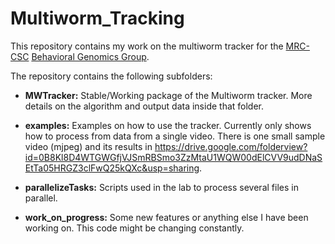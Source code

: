 # Multiworm_Tracking

This repository contains my work on the multiworm tracker for the [MRC-CSC](http://csc.mrc.ac.uk/) [Behavioral Genomics Group](http://behave.csc.mrc.ac.uk/).

The repository contains the following subfolders:

- **MWTracker:** Stable/Working package of the Multiworm tracker. More details on the algorithm and output data inside that folder.
- **examples:** Examples on how to use the tracker. Currently only shows how to process from data from a single video. There is one small sample video (mjpeg) and its results in https://drive.google.com/folderview?id=0B8Kl8D4WTGWGfjVJSmRBSmo3ZzMtaU1WQW00dElCVV9udDNaSEtTa05HRGZ3clFwQ25kQXc&usp=sharing.

- **parallelizeTasks:** Scripts used in the lab to process several files in parallel. 
- **work_on_progress:** Some new features or anything else I have been working on. This code might be changing constantly.
